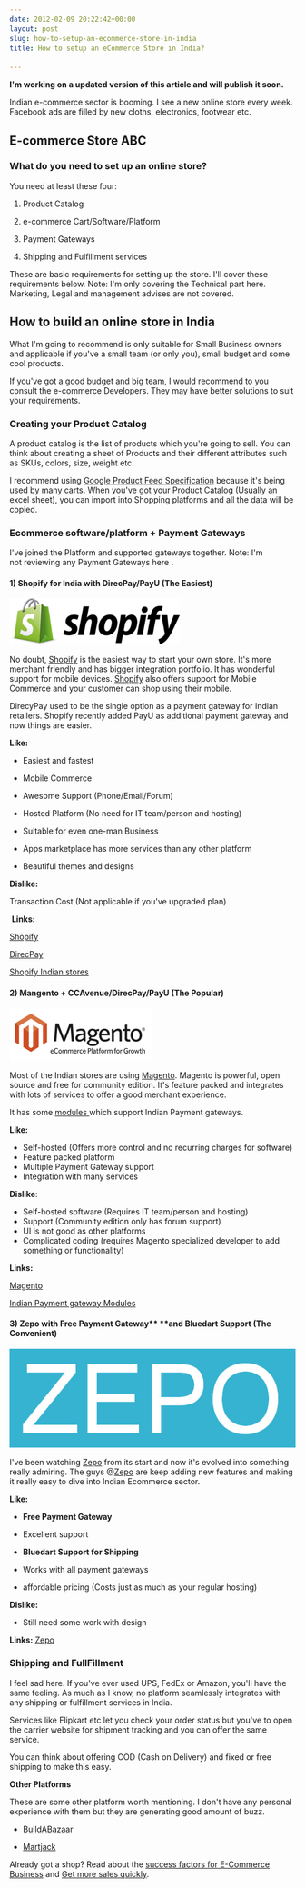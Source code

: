 ```yaml
---
date: 2012-02-09 20:22:42+00:00
layout: post
slug: how-to-setup-an-ecommerce-store-in-india
title: How to setup an eCommerce Store in India?

---
```


**I'm working on a updated version of this article and will publish it soon.**

Indian e-commerce sector is booming. I see a new online store every week. Facebook ads are filled by new cloths, electronics, footwear etc. 

## E-commerce Store ABC

### What do you need to set up an online store?

You need at least these four:

1. Product Catalog

2. e-commerce Cart/Software/Platform

3. Payment Gateways

4. Shipping and Fulfillment services


These are basic requirements for setting up the store. I'll cover these requirements below.
Note: I'm only covering the Technical part here. Marketing, Legal and management advises are not covered.


## How to build an online store in India

What I'm going to recommend is only suitable for Small Business owners and applicable if you've a small team (or only you), small budget and some cool products.

If you've got a good budget and big team, I would recommend to you consult the e-commerce Developers. They may have better solutions to suit your requirements.


### Creating your Product Catalog


A product catalog is the list of products which you're going to sell. You can think about creating a sheet of Products and their different attributes such as SKUs, colors, size, weight etc.

I recommend using [Google Product Feed Specification](http://support.google.com/merchants/bin/answer.py?hl=en&answer=188494#other) because it's being used by many carts. When you've got your Product Catalog (Usually an excel sheet), you can import into Shopping platforms and all the data will be copied.


### Ecommerce software/platform + Payment Gateways


I've joined the Platform and supported gateways together. Note: I'm not reviewing any Payment Gateways here .


#### **1) Shopify for India with DirecPay/PayU (The Easiest)**


![Shopify India](/assets/img/Shopify-logo.png)

No doubt, [Shopify](http://bit.ly/ak-shopify) is the easiest way to start your own store. It's more merchant friendly and has bigger integration portfolio. It has wonderful support for mobile devices. [Shopify](http://bit.ly/ak-shopify) also offers support for Mobile Commerce and your customer can shop using their mobile.

DirecyPay used to be the single option as a payment gateway for Indian retailers. Shopify recently added PayU as additional payment gateway and now things are easier.

**Like:**

* Easiest and fastest

* Mobile Commerce

* Awesome Support (Phone/Email/Forum)

* Hosted Platform (No need for IT team/person and hosting)

* Suitable for even one-man Business

* Apps marketplace has more services than any other platform

* Beautiful themes and designs

**Dislike:**

Transaction Cost (Not applicable if you've upgraded plan)




 **Links:**


[Shopify](http://bit.ly/ak-shopify)

[DirecPay](http://www.timesofmoney.com/direcpay/jsp/home.jsp)

[Shopify Indian stores](http://ankitkumar.in/shopify-stores-in-india/)


#### **2) Mangento + CCAvenue/DirecPay/PayU (The Popular)**

![magento India](/assets/img/magento.png)

Most of the Indian stores are using [Magento](http://www.magentocommerce.com/). Magento is powerful, open source and free for community edition. It's feature packed and integrates with lots of services to offer a good merchant experience.

It has some [modules ](http://www.magentocommerce.com/magento-connect/integrations/payment-gateways.html?id=12848&s=1&pl=0&te=0&q=India&pr=0:635&t=0&p=1) which support Indian Payment gateways.

**Like:**
* Self-hosted (Offers more control and no recurring charges for software)
* Feature packed platform
* Multiple Payment Gateway support
* Integration with many services

**Dislike**:
* Self-hosted software (Requires IT team/person and hosting)
* Support (Community edition only has forum support)
* UI is not good as other platforms
* Complicated coding (requires Magento specialized developer to add something or functionality)

**Links:**

[ Magento](http://www.magentocommerce.com/)

[ Indian Payment gateway Modules](http://www.magentocommerce.com/magento-connect/integrations/payment-gateways.html?id=12848&s=1&pl=0&te=0&q=India&pr=0:635&t=0&p=1)

#### 3) Zepo with Free Payment Gateway** **and Bluedart Support (The Convenient)

[![Zepo Ecommerce India](/assets/img/Zepo.jpg)](http://bit.ly/ak-zepo)

I've been watching [Zepo](http://bit.ly/ak-zepo) from its start and now it's evolved into something really admiring. The guys @[Zepo](http://bit.ly/ak-zepo) are keep adding new features and making it really easy to dive into Indian Ecommerce sector.


**Like:**

* **Free Payment Gateway**

* Excellent support

* **Bluedart Support for Shipping**

* Works with all payment gateways

* affordable pricing (Costs just as much as your regular hosting)


**Dislike:**

* Still need some work with design


**Links:**
[Zepo](http://bit.ly/ak-zepo)


### Shipping and FullFillment


I feel sad here. If you've ever used UPS, FedEx or Amazon, you'll have the same feeling.
As much as I know, no platform seamlessly integrates with any shipping or fulfillment services in India.

Services like Flipkart etc let you check your order status but you've to open the carrier website for shipment tracking and you can offer the same service.

You can think about offering COD (Cash on Delivery) and fixed or free shipping to make this easy.

**Other Platforms**

These are some other platform worth mentioning. I don't have any personal experience with them but they are generating good amount of buzz.

* [BuildABazaar](http://www.buildabazaar.com/)
	
* [Martjack](http://www.martjack.com/)

Already got a shop? Read about the [success factors for E-Commerce Business](http://ankitkumar.in/5-key-success-factors-for-e-commerce-business/) and [Get more sales quickly](http://ankitkumar.in/a-mini-guide-to-get-more-sales-quickly/).
